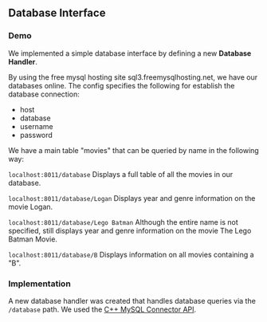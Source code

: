 ## Database Interface 

### Demo
We implemented a simple database interface by defining a new **Database Handler**.

By using the free mysql hosting site sql3.freemysqlhosting.net, we have our databases online.
The config specifies the following for establish the database connection:
* host
* database
* username
* password

We have a main table "movies" that can be queried by name in the following way:

`localhost:8011/database`
Displays a full table of all the movies in our database.

`localhost:8011/database/Logan`
Displays year and genre information on the movie Logan.

`localhost:8011/database/Lego Batman`
Although the entire name is not specified, still displays year and genre information on the movie The Lego Batman Movie.

`localhost:8011/database/B`
Displays information on all movies containing a "B".

### Implementation 

A new database handler was created that handles database queries via the `/database` path. 
We used the [C++ MySQL Connector API](https://dev.mysql.com/doc/connector-cpp/en/).